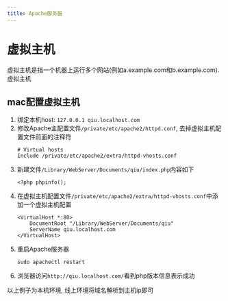 ```yaml
---
title: Apache服务器
---
```


# 虚拟主机

虚拟主机是指一个机器上运行多个网站(例如a.example.com和b.example.com). 虚拟主机

## mac配置虚拟主机


1. 绑定本机host: `127.0.0.1 qiu.localhost.com`
2. 修改Apache主配置文件`/private/etc/apache2/httpd.conf`, 去掉虚拟主机配置文件前面的注释符
    ```
    # Virtual hosts
    Include /private/etc/apache2/extra/httpd-vhosts.conf
    ```
3. 新建文件`/Library/WebServer/Documents/qiu/index.php`内容如下
    ```
    <?php phpinfo();
    ```
4. 在虚拟主机配置文件`/private/etc/apache2/extra/httpd-vhosts.conf`中添加一个虚拟主机配置
    ```
    <VirtualHost *:80>
        DocumentRoot "/Library/WebServer/Documents/qiu"
        ServerName qiu.localhost.com
    </VirtualHost>
    ```
5. 重启Apache服务器
    ```
    sudo apachectl restart
    ```
6. 浏览器访问`http://qiu.localhost.com/`看到php版本信息表示成功

以上例子为本机环境, 线上环境将域名解析到主机ip即可
